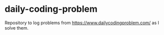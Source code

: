 # daily-coding-problem
Repository to log problems from https://www.dailycodingproblem.com/ as I solve them. 
